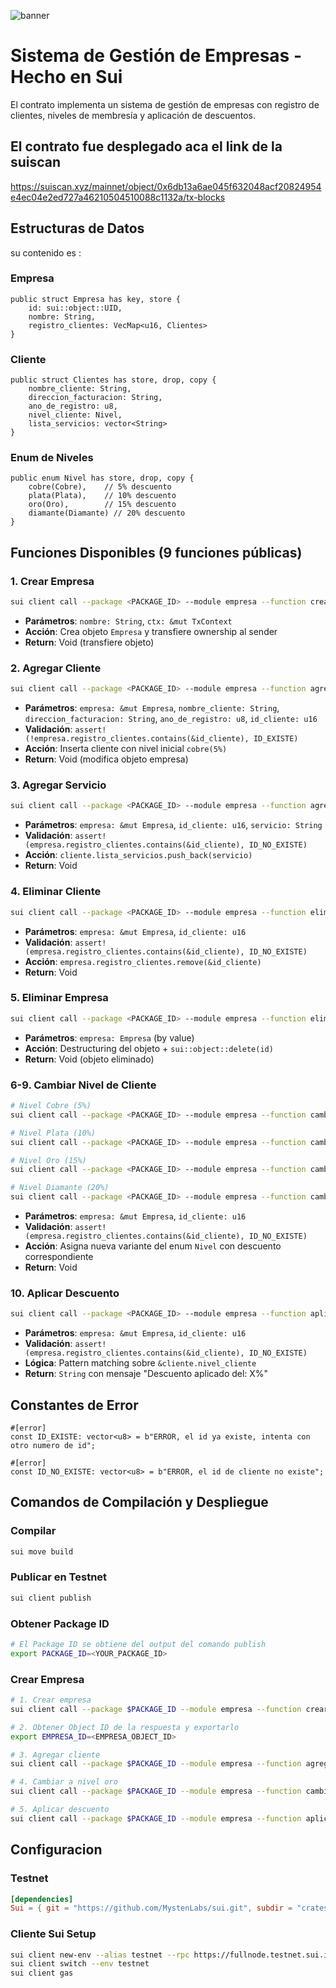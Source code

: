 ![banner](./imagenes/banner.jpg)

# Sistema de Gestión de Empresas - Hecho en Sui

El contrato implementa un sistema de gestión de empresas con registro de clientes, niveles de membresía y aplicación de descuentos.


## El contrato fue desplegado aca el link de la suiscan

https://suiscan.xyz/mainnet/object/0x6db13a6ae045f632048acf20824954e4ec04e2ed727a46210504510088c1132a/tx-blocks


## Estructuras de Datos
su contenido es :

### Empresa
```move
public struct Empresa has key, store {
    id: sui::object::UID,
    nombre: String,
    registro_clientes: VecMap<u16, Clientes>
}
```

### Cliente
```move
public struct Clientes has store, drop, copy {
    nombre_cliente: String,
    direccion_facturacion: String,
    ano_de_registro: u8,
    nivel_cliente: Nivel,
    lista_servicios: vector<String>
}
```

### Enum de Niveles
```move
public enum Nivel has store, drop, copy {
    cobre(Cobre),    // 5% descuento
    plata(Plata),    // 10% descuento
    oro(Oro),        // 15% descuento
    diamante(Diamante) // 20% descuento
}
```

## Funciones Disponibles (9 funciones públicas)

### 1. Crear Empresa
```bash
sui client call --package <PACKAGE_ID> --module empresa --function crear_empresa --args "Nombre Empresa"
```
- **Parámetros**: `nombre: String`, `ctx: &mut TxContext`
- **Acción**: Crea objeto `Empresa` y transfiere ownership al sender
- **Return**: Void (transfiere objeto)

### 2. Agregar Cliente
```bash
sui client call --package <PACKAGE_ID> --module empresa --function agregar_cliente --args <EMPRESA_OBJECT_ID> "Juan Perez" "Calle 123" 2024 1001
```
- **Parámetros**: `empresa: &mut Empresa`, `nombre_cliente: String`, `direccion_facturacion: String`, `ano_de_registro: u8`, `id_cliente: u16`
- **Validación**: `assert!(!empresa.registro_clientes.contains(&id_cliente), ID_EXISTE)`
- **Acción**: Inserta cliente con nivel inicial `cobre(5%)`
- **Return**: Void (modifica objeto empresa)

### 3. Agregar Servicio
```bash
sui client call --package <PACKAGE_ID> --module empresa --function agregar_servicio --args <EMPRESA_OBJECT_ID> 1001 "Servicio Premium"
```
- **Parámetros**: `empresa: &mut Empresa`, `id_cliente: u16`, `servicio: String`
- **Validación**: `assert!(empresa.registro_clientes.contains(&id_cliente), ID_NO_EXISTE)`
- **Acción**: `cliente.lista_servicios.push_back(servicio)`
- **Return**: Void

### 4. Eliminar Cliente
```bash
sui client call --package <PACKAGE_ID> --module empresa --function eliminar_cliente --args <EMPRESA_OBJECT_ID> 1001
```
- **Parámetros**: `empresa: &mut Empresa`, `id_cliente: u16`
- **Validación**: `assert!(empresa.registro_clientes.contains(&id_cliente), ID_NO_EXISTE)`
- **Acción**: `empresa.registro_clientes.remove(&id_cliente)`
- **Return**: Void

### 5. Eliminar Empresa
```bash
sui client call --package <PACKAGE_ID> --module empresa --function eliminar_empresa --args <EMPRESA_OBJECT_ID>
```
- **Parámetros**: `empresa: Empresa` (by value)
- **Acción**: Destructuring del objeto + `sui::object::delete(id)`
- **Return**: Void (objeto eliminado)

### 6-9. Cambiar Nivel de Cliente
```bash
# Nivel Cobre (5%)
sui client call --package <PACKAGE_ID> --module empresa --function cambiar_nivel_a_cobre --args <EMPRESA_OBJECT_ID> 1001

# Nivel Plata (10%)
sui client call --package <PACKAGE_ID> --module empresa --function cambiar_nivel_a_plata --args <EMPRESA_OBJECT_ID> 1001

# Nivel Oro (15%)
sui client call --package <PACKAGE_ID> --module empresa --function cambiar_nivel_a_oro --args <EMPRESA_OBJECT_ID> 1001

# Nivel Diamante (20%)
sui client call --package <PACKAGE_ID> --module empresa --function cambiar_nivel_a_diamante --args <EMPRESA_OBJECT_ID> 1001
```
- **Parámetros**: `empresa: &mut Empresa`, `id_cliente: u16`
- **Validación**: `assert!(empresa.registro_clientes.contains(&id_cliente), ID_NO_EXISTE)`
- **Acción**: Asigna nueva variante del enum `Nivel` con descuento correspondiente
- **Return**: Void

### 10. Aplicar Descuento
```bash
sui client call --package <PACKAGE_ID> --module empresa --function aplicar_descuento --args <EMPRESA_OBJECT_ID> 1001
```
- **Parámetros**: `empresa: &mut Empresa`, `id_cliente: u16`
- **Validación**: `assert!(empresa.registro_clientes.contains(&id_cliente), ID_NO_EXISTE)`
- **Lógica**: Pattern matching sobre `&cliente.nivel_cliente`
- **Return**: `String` con mensaje "Descuento aplicado del: X%"

## Constantes de Error

```move
#[error]
const ID_EXISTE: vector<u8> = b"ERROR, el id ya existe, intenta con otro numero de id";

#[error]
const ID_NO_EXISTE: vector<u8> = b"ERROR, el id de cliente no existe";
```

## Comandos de Compilación y Despliegue

### Compilar
```bash
sui move build
```

### Publicar en Testnet
```bash
sui client publish
```

### Obtener Package ID
```bash
# El Package ID se obtiene del output del comando publish
export PACKAGE_ID=<YOUR_PACKAGE_ID>
```

### Crear Empresa
```bash
# 1. Crear empresa
sui client call --package $PACKAGE_ID --module empresa --function crear_empresa --args "TechCorp SA" --gas-budget 10000000

# 2. Obtener Object ID de la respuesta y exportarlo
export EMPRESA_ID=<EMPRESA_OBJECT_ID>

# 3. Agregar cliente
sui client call --package $PACKAGE_ID --module empresa --function agregar_cliente --args $EMPRESA_ID "Ana García" "Av. Principal 456" 2024 1001

# 4. Cambiar a nivel oro
sui client call --package $PACKAGE_ID --module empresa --function cambiar_nivel_a_oro --args $EMPRESA_ID 1001

# 5. Aplicar descuento
sui client call --package $PACKAGE_ID --module empresa --function aplicar_descuento --args $EMPRESA_ID 1001
```


## Configuracion

### Testnet
```toml
[dependencies]
Sui = { git = "https://github.com/MystenLabs/sui.git", subdir = "crates/sui-framework/packages/sui-framework", rev = "framework/testnet" }
```

### Cliente Sui Setup
```bash
sui client new-env --alias testnet --rpc https://fullnode.testnet.sui.io:443
sui client switch --env testnet
sui client gas
```
